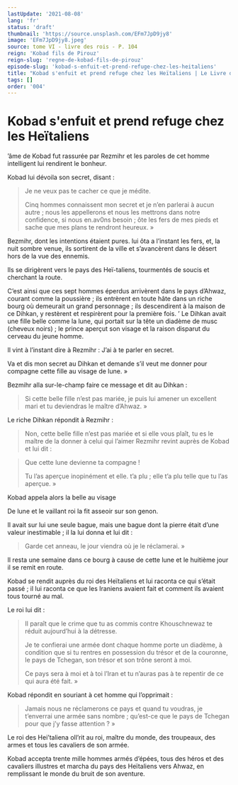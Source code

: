 ```yaml
---
lastUpdate: '2021-08-08'
lang: 'fr'
status: 'draft'
thumbnail: 'https://source.unsplash.com/EFm7JpD9jy8'
image: 'EFm7JpD9jy8.jpeg'
source: tome VI - livre des rois - P. 104
reign: 'Kobad fils de Pirouz'
reign-slug: 'regne-de-kobad-fils-de-pirouz'
episode-slug: 'kobad-s-enfuit-et-prend-refuge-chez-les-heitaliens'
title: "Kobad s'enfuit et prend refuge chez les Heïtaliens | Le Livre des Rois | Shâhnâmeh"
tags: []
order: '004'
---
```


<!-- LTeX: language=fr -->

# Kobad s'enfuit et prend refuge chez les Heïtaliens

’âme de Kobad fut rassurée par Rezmihr et les paroles de cet homme intelligent lui rendirent le bonheur.

Kobad lui dévoila son secret, disant :

> Je ne veux pas te cacher ce que je médite.
>
> Cinq hommes connaissent mon secret et je n’en parlerai à aucun autre ; nous les appellerons et nous les mettrons dans notre confidence, si nous en.av0ns besoin ; ôte les fers de mes pieds et sache que mes plans te rendront heureux. »

Bezmihr, dont les intentions étaient pures. lui ôta a l’instant les fers, et, la nuit sombre venue, ils sortirent de la ville et s’avancèrent dans le désert hors de la vue des ennemis.

Ils se dirigèrent vers le pays des Heï-taliens, tourmentés de soucis et cherchant la route.

C’est ainsi que ces sept hommes éperdus arrivèrent dans le pays d’Ahwaz, courant comme la poussière ; ils entrèrent en toute hâte dans un riche bourg où demeurait un grand personnage ; ils descendirent à la maison de ce Dihkan, y restèrent et respirèrent pour la première fois. ’
Le Dihkan avait une fille belle comme la lune, qui portait sur la tête un diadème de musc (cheveux noirs) ; le prince aperçut son visage et la raison disparut du cerveau du jeune homme.

Il vint à l’instant dire à Rezmihr : J’ai à te parler en secret.

Va et dis mon secret au Dihkan et demande s’il veut me donner pour compagne cette fille au visage de lune. »

Bezmihr alla sur-le-champ faire ce message et dit au Dihkan :

> Si cette belle fille n’est pas mariée, je puis lui amener un excellent mari et tu deviendras le maître d’Ahwaz. »

Le riche Dihkan répondit à Rezmihr :

> Non, cette belle fille n’est pas mariée et si elle vous plaît, tu es le maître de la donner à celui qui l’aimer Rezmihr revint auprès de Kobad et lui dit :

> Que cette lune devienne ta compagne !
>
> Tu l’as aperçue inopinément et elle. t’a plu ; elle t’a plu telle que tu l’as aperçue. »

Kobad appela alors la belle au visage

De lune et le vaillant roi la fit asseoir sur son genon.

Il avait sur lui une seule bague, mais une bague dont la pierre était d’une valeur inestimable ; il la lui donna et lui dit :

> Garde cet anneau, le jour viendra où je le réclamerai. »

Il resta une semaine dans ce bourg à cause de cette lune et le huitième jour il se remit en route.

Kobad se rendit auprès du roi des Heïtaliens et lui raconta ce qui s’était passé ; il lui raconta ce que les Iraniens avaient fait et comment ils avaient tous tourné au mal.

Le roi lui dit :

> Il paraît que le crime que tu as commis contre Khouschnewaz te réduit aujourd’hui à la détresse.
>
> Je te confierai une armée dont chaque homme porte un diadème, à condition que si tu rentres en possession du trésor et de la couronne, le pays de Tchegan, son trésor et son trône seront à moi.
>
> Ce pays sera à moi et à toi l’Iran et tu n’auras pas à te repentir de ce qui aura été fait. »

Kobad répondit en souriant à cet homme qui l’opprimait :

> Jamais nous ne réclamerons ce pays et quand tu voudras, je t’enverrai une armée sans nombre ; qu’est-ce que le pays de Tchegan pour que j’y fasse attention ? »

Le roi des Hei’taliena oll’rit au roi, maître du monde, des troupeaux, des armes et tous les cavaliers de son armée.

Kobad accepta trente mille hommes armés d’épées, tous des héros et des cavaliers illustres et marcha du pays des Heïtaliens vers Ahwaz, en remplissant le monde du bruit de son aventure.
